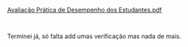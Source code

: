 [Avaliação Prática de Desempenho dos Estudantes.pdf](https://github.com/user-attachments/files/22192828/Avaliacao.Pratica.de.Desempenho.dos.Estudantes.pdf)

<br>

Terminei já, só falta add umas verificação mas nada de mais. 
